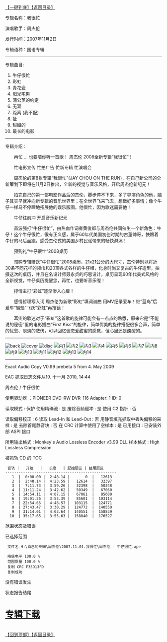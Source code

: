 [【一键到底】](#底)[【返回目录】](/README.md#M)
<a id="T"></a> 

专辑名称：我很忙

演唱歌手：周杰伦

发行时间：2007年11月2日

专辑语种：国语专辑

------------
专辑曲目: 
01. 牛仔很忙
02. 彩虹
03. 青花瓷
04. 阳光宅男
05. 蒲公英的约定
06. 无双
07. 距离 (我不配)
08. 扯
09. 甜甜的
10. 最长的电影 

------------
专辑介绍：

　　再忙 … 也要陪你听一首歌！ 周杰伦 2008全新专辑“我很忙”！

　　忙电影宣传 忙拍广告 忙新专辑 忙演唱会

　　周杰伦的第8张专辑“我很忙”(JAY CHOU ON THE RUN)，在自己新公司的全新策划下即将在11月2日推出，全新的视觉与音乐风格，开启周杰伦新纪元！

　　拍完自己的第一部电影作品后的杰伦，脚步停不下来，多了导演角色的他，脑子其实早就冲向新专辑的音乐世界里；在全世界飞来飞去，想做好多事情；像个牛仔一样马不停蹄地拓展他的娱乐版图，他很忙，因为歌迷需要他！

　　牛仔往前冲 开启音乐新纪元

　　首波强打“牛仔很忙”，由热血作词者黄俊郎与周杰伦共同催生一个新角色：牛仔！这个牛仔很忙，很有正义感，属于60年代美国初创时期的古董帅哥，快跟着牛仔的马后面跑，感受杰伦式的美国乡村民谣带来的畅快淋漓！

　　预购礼“牛仔很忙”2008桌历

　　预购专辑赠送“牛仔很忙”2008桌历，21x21公分的大尺寸，杰伦特别以将近30条不同花样的领巾和20顶各式各样的牛仔帽，化身时尚又复古的牛仔造型，拍摄这次的桌历，并且在名设计师聂永贞的巧思设计，桌历呈现60年代美式风格的全新视觉，牛仔桌历提醒您，再忙，也要听音乐喔！

　　抒情主打“彩虹”逐渐渗入心扉！

　　感情哲理写入词 周杰伦为新歌“彩虹”填词谱曲 用MV纪录爱车！继“蓝鸟”后 爱车“蝙蝠”飞跃“彩虹”再抢镜！

　　耳尖的歌迷对于“彩虹”这首歌的旋律可能会有一点点的熟悉，原来它是“不能说的秘密”里的电影插曲“First Kiss”的旋律，简单优美的旋律搭配很多合声，简单的忧愁、淡淡的悲伤，可以回忆谈恋爱甜蜜的感觉，但心里还是酸酸的。
 
------------
![back](https://image.acg.lol/file/2025/10/03/back8a12f9a7c9c59859.jpg)
![cover](https://image.acg.lol/file/2025/10/03/cover5297cfe49bc8177f.jpg)
![disc](https://image.acg.lol/file/2025/10/03/disc9310509c8001ad70.jpg)
![内1](https://image.acg.lol/file/2025/10/03/1baeaa413443ea2d3.jpg)
![内2](https://image.acg.lol/file/2025/10/03/2edbc3e6a56149ec1.jpg)
![内3](https://image.acg.lol/file/2025/10/03/32aafec2983490270.jpg)
![内4](https://image.acg.lol/file/2025/10/03/497adc7d13154b2d3.jpg)
![内5](https://image.acg.lol/file/2025/10/03/560fedc44628c56f6.jpg)
![内6](https://image.acg.lol/file/2025/10/03/6dbe95ae968bc66b2.jpg)
![内7](https://image.acg.lol/file/2025/10/03/7fc4e564bc936d85d.jpg)
![内8](https://image.acg.lol/file/2025/10/03/8c27cd422d1e2191d.jpg)
![内9](https://image.acg.lol/file/2025/10/03/9fbb7804a69973d45.jpg)
![内10](https://image.acg.lol/file/2025/10/03/10b4e9634e44543b77.jpg)
![内11](https://image.acg.lol/file/2025/10/03/11451d26634bc8de56.jpg)
![内12](https://image.acg.lol/file/2025/10/03/12d22a013cf114099a.jpg)
![内13](https://image.acg.lol/file/2025/10/03/138a8d0713eea2cb03.jpg)
![内14](https://image.acg.lol/file/2025/10/03/140416d80700e1b859.jpg)


------------
Exact Audio Copy V0.99 prebeta 5 from 4. May 2009

EAC 抓取日志文件从19. 十一月 2010, 14:44

周杰伦 / 牛仔很忙

使用驱动器  ：PIONEER DVD-RW  DVR-116   Adapter: 1  ID: 0

读取模式     : 保护
使用精确流   : 是
废除音频缓冲 : 是
使用 C2 指针 : 否

读取偏移校正                   : 6
读取 Lead-In 和 Lead-Out       : 否
用静音填充抓取中丢失偏移的采样 : 是
去除首尾静音块                 : 否
在 CRC 计算中使用了空样本      : 是
已用接口                       : 已安装外部 ASPI 接口

所用输出格式 : Monkey's Audio Lossless Encoder v3.99 DLL
样本格式     : High Lossless Compression


被抓轨 CD 的 TOC

     音轨 |   开始   |   长度   | 起始扇区 | 结尾扇区 
    --------------------------------------------------
       1  |  0:00.00 |  2:48.14 |       0  |   12613  
       2  |  2:48.14 |  4:23.59 |   12614  |   32397  
       3  |  7:11.73 |  3:59.26 |   32398  |   50348  
       4  | 11:11.24 |  3:42.62 |   50349  |   67060  
       5  | 14:54.11 |  4:07.15 |   67061  |   85600  
       6  | 19:01.26 |  3:53.39 |   85601  |  103114  
       7  | 22:54.65 |  4:48.57 |  103115  |  124771  
       8  | 27:43.47 |  3:30.29 |  124772  |  140550  
       9  | 31:14.01 |  4:03.64 |  140551  |  158839  
      10  | 35:17.65 |  3:55.63 |  158840  |  176527  


范围状态及错误

已选择范围

     文件名 H:\自己的专辑\周杰伦\2007.11.01.我很忙\周杰伦 - 牛仔很忙.ape

     峰值电平 100.0 %
     范围质量 100.0 %
     复制 CRC F35D13FD
     复制成功

没有错误发生

状态报告结尾

# [专辑下载]( https://474b.com/file/25713053-438074370)
<br>[【回到顶部】](#readme)[【返回目录】](/README.md#M)
<a id="D"></a>
